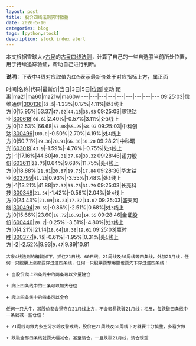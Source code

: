 ```yaml
---
layout: post
title: 股价四线法则实时数据
date: 2020-5-10
categories: blog
tags: [python,stock]
description: stock index alert
---
```



本文根据雪球大v[古泉](https://xueqiu.com/u/7148646888)的[古泉四线法则](https://xueqiu.com/7148646888/130498192)，计算了自己的一些自选股当前所处位置，用于持续追踪验证，帮助自己进行判断。

**说明**：下表中4线对应取值为`红色`表示最新价处于对应指标上方，属正面

时间|名称|代码|最新价|当日|3日|5日|位置|变动|距离|ma21|ma60|ma21w|ma60w
---|---|---|---|---|---|---|---|---
09:25:03|信维通信|[300136](https://xueqiu.com/S/SZ300136)|`52.5`|-1.33%|0.17%|4.11%|处`3`线上方|0|15.95%|53.37|`47.02`|`44.15`|`38.93`
09:25:03|寒锐钴业|[300618](https://xueqiu.com/S/SZ300618)|`66.61`|2.40%|-0.57%|3.11%|处`3`线上方|0|12.53%|66.68|`57.08`|`55.25`|`58.97`
09:25:03|中科创达|[300496](https://xueqiu.com/S/SZ300496)|`100.0`|-0.50%|2.70%|4.19%|处`4`线上方|0|50.71%|`89.36`|`70.91`|`66.36`|`50.20`
09:28:21|中科曙光|[603019](https://xueqiu.com/S/SH603019)|`43.9`|-1.59%|-4.76%|-0.75%|处`3`线上方|-1|17.16%|44.60|`40.31`|`37.68`|`30.32`
09:28:46|诺力股份|[603611](https://xueqiu.com/S/SH603611)|`23.75`|0.64%|9.68%|11.75%|处`4`线上方|0|18.88%|`21.91`|`20.87`|`19.75`|`17.84`
09:28:36|华友钴业|[603799](https://xueqiu.com/S/SH603799)|`41.13`|0.93%|-3.55%|1.48%|处`3`线上方|-1|13.21%|41.88|`37.32`|`35.75`|`31.79`
09:25:03|长亮科技|[300348](https://xueqiu.com/S/SZ300348)|`21.54`|-1.42%|-0.56%|2.04%|处`4`线上方|0|24.43%|`21.09`|`18.23`|`17.32`|`14.07`
09:25:03|盛天网络|[300494](https://xueqiu.com/S/SZ300494)|`20.69`|-0.86%|-2.51%|0.68%|处`3`线上方|0|15.66%|23.60|`18.72`|`16.92`|`14.55`
09:28:46|金证股份|[600446](https://xueqiu.com/S/SH600446)|`20.2`|-0.25%|-3.51%|-4.80%|处`3`线上方|0|4.21%|21.14|`18.64`|`18.38`|`19.61`
09:25:03|赢时胜|[300377](https://xueqiu.com/S/SZ300377)|`9.75`|-0.61%|-1.95%|0.31%|处`1`线上方|-2|-2.52%|9.93|`9.47`|9.89|10.81

```
古泉4线法则的精髓如下。抓住21日线、60日线、21周线及60周线等四条线，外加21月线，任何一只股票上涨都要穿过这四条线，任何一只股票要想爆雷也要先下穿过这四条线：

+ 当股价爬上四条线中的两条可以少量建仓

+ 爬上四条线中的三条可以加大仓位

+ 爬上四条线中的四条可以全仓

任何一只大牛，其股价都会坚守在21月线上方，不会轻易跌破21月线；相反，每跌破四条线中一条就减一些仓位：

+ 21周线可做为多空分水岭及警戒线，股价在21周线及60周线下方就要十分慎重，多看少做

+ 跌破全部四条线就要大幅减仓，甚至清仓，一旦跌破21月线，清仓观望
```
